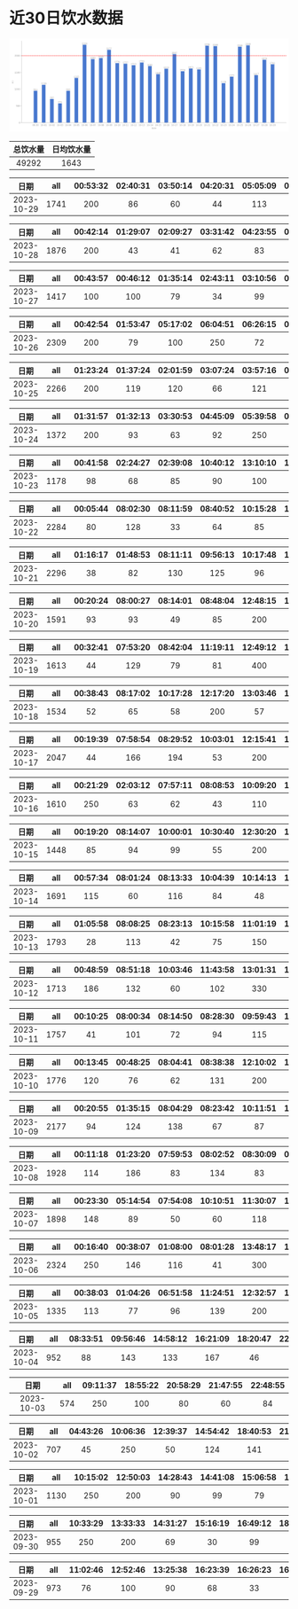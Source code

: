 # 近30日饮水数据

<div align=center>
<img src="30.png"style="zoom: 100%;" />

| 总饮水量 | 日均饮水量 |
| :----: | :----: |
| 49292 | 1643 |
</div>

| 日期 | all | 00:53:32 | 02:40:31 | 03:50:14 | 04:20:31 | 05:05:09 | 05:45:57 | 06:29:26 | 06:46:26 | 07:23:03 | 08:28:43 | 17:39:34 | 18:40:14 | 20:24:42 | 22:31:13 | 23:59:30 |
| :----: | :----: | :----: | :----: | :----: | :----: | :----: | :----: | :----: | :----: | :----: | :----: | :----: | :----: | :----: | :----: | :----: |
| 2023-10-29 | 1741 | 200 | 86 | 60 | 44 | 113 | 250 | 187 | 157 | 66 | 111 | 64 | 41 | 103 | 185 | 74 |

| 日期 | all | 00:42:14 | 01:29:07 | 02:09:27 | 03:31:42 | 04:23:55 | 05:40:24 | 06:19:12 | 06:26:51 | 08:52:35 | 18:07:18 | 19:08:41 | 20:59:31 | 21:59:14 | 23:23:48 |
| :----: | :----: | :----: | :----: | :----: | :----: | :----: | :----: | :----: | :----: | :----: | :----: | :----: | :----: | :----: | :----: |
| 2023-10-28 | 1876 | 200 | 43 | 41 | 62 | 83 | 250 | 10 | 158 | 28 | 500 | 102 | 102 | 146 | 151 |

| 日期 | all | 00:43:57 | 00:46:12 | 01:35:14 | 02:43:11 | 03:10:56 | 04:44:35 | 08:08:42 | 08:20:06 | 17:16:22 | 17:50:14 | 18:20:31 | 20:32:29 | 22:47:19 | 23:59:32 |
| :----: | :----: | :----: | :----: | :----: | :----: | :----: | :----: | :----: | :----: | :----: | :----: | :----: | :----: | :----: | :----: |
| 2023-10-27 | 1417 | 100 | 100 | 79 | 34 | 99 | 86 | 250 | 55 | 100 | 110 | 115 | 77 | 65 | 147 |

| 日期 | all | 00:42:54 | 01:53:47 | 05:17:02 | 06:04:51 | 06:26:15 | 06:53:17 | 07:13:24 | 08:39:00 | 17:07:55 | 18:58:33 | 20:32:14 | 20:54:29 | 21:32:57 | 21:35:21 | 22:03:32 | 22:28:58 | 22:45:38 | 23:31:07 |
| :----: | :----: | :----: | :----: | :----: | :----: | :----: | :----: | :----: | :----: | :----: | :----: | :----: | :----: | :----: | :----: | :----: | :----: | :----: | :----: |
| 2023-10-26 | 2309 | 200 | 79 | 100 | 250 | 72 | 119 | 206 | 46 | 88 | 200 | 192 | 79 | 60 | 113 | 87 | 136 | 179 | 103 |

| 日期 | all | 01:23:24 | 01:37:24 | 02:01:59 | 03:07:24 | 03:57:16 | 05:40:27 | 06:51:28 | 08:40:21 | 17:21:39 | 17:53:30 | 19:24:53 | 20:31:26 | 22:38:40 |
| :----: | :----: | :----: | :----: | :----: | :----: | :----: | :----: | :----: | :----: | :----: | :----: | :----: | :----: | :----: |
| 2023-10-25 | 2266 | 200 | 119 | 120 | 66 | 121 | 250 | 149 | 65 | 300 | 159 | 118 | 99 | 500 |

| 日期 | all | 01:31:57 | 01:32:13 | 03:30:53 | 04:45:09 | 05:39:58 | 07:51:28 | 08:16:04 | 14:09:47 | 18:19:45 | 19:09:02 | 20:24:17 | 22:10:02 | 22:42:10 |
| :----: | :----: | :----: | :----: | :----: | :----: | :----: | :----: | :----: | :----: | :----: | :----: | :----: | :----: | :----: |
| 2023-10-24 | 1372 | 200 | 93 | 63 | 92 | 250 | 108 | 72 | 60 | 48 | 100 | 63 | 109 | 114 |

| 日期 | all | 00:41:58 | 02:24:27 | 02:39:08 | 10:40:12 | 13:10:10 | 14:13:53 | 15:46:27 | 16:20:41 | 17:31:16 | 20:33:39 | 21:18:58 | 21:52:11 | 22:42:13 |
| :----: | :----: | :----: | :----: | :----: | :----: | :----: | :----: | :----: | :----: | :----: | :----: | :----: | :----: | :----: |
| 2023-10-23 | 1178 | 98 | 68 | 85 | 90 | 100 | 55 | 73 | 32 | 67 | 190 | 110 | 100 | 110 |

| 日期 | all | 00:05:44 | 08:02:30 | 08:11:59 | 08:40:52 | 10:15:28 | 10:54:04 | 11:45:04 | 12:13:06 | 13:07:27 | 15:13:38 | 16:15:10 | 17:09:48 | 17:17:36 | 23:01:12 |
| :----: | :----: | :----: | :----: | :----: | :----: | :----: | :----: | :----: | :----: | :----: | :----: | :----: | :----: | :----: | :----: |
| 2023-10-22 | 2284 | 80 | 128 | 33 | 64 | 85 | 154 | 137 | 200 | 96 | 64 | 143 | 200 | 400 | 500 |

| 日期 | all | 01:16:17 | 01:48:53 | 08:11:11 | 09:56:13 | 10:17:48 | 11:29:31 | 12:10:43 | 13:12:57 | 14:02:23 | 14:33:21 | 14:58:29 | 15:14:32 | 16:10:57 | 18:30:31 | 19:31:43 | 20:25:34 | 21:22:54 | 22:40:59 | 23:42:50 |
| :----: | :----: | :----: | :----: | :----: | :----: | :----: | :----: | :----: | :----: | :----: | :----: | :----: | :----: | :----: | :----: | :----: | :----: | :----: | :----: | :----: |
| 2023-10-21 | 2296 | 38 | 82 | 130 | 125 | 96 | 145 | 250 | 98 | 38 | 213 | 113 | 159 | 123 | 93 | 140 | 60 | 250 | 64 | 79 |

| 日期 | all | 00:20:24 | 08:00:27 | 08:14:01 | 08:48:04 | 12:48:15 | 13:02:12 | 13:40:40 | 14:55:15 | 16:37:33 | 17:11:35 | 17:29:57 | 20:21:08 | 21:29:10 | 22:56:51 | 23:41:38 |
| :----: | :----: | :----: | :----: | :----: | :----: | :----: | :----: | :----: | :----: | :----: | :----: | :----: | :----: | :----: | :----: | :----: |
| 2023-10-20 | 1591 | 93 | 93 | 49 | 85 | 200 | 89 | 106 | 91 | 110 | 86 | 103 | 250 | 73 | 93 | 70 |

| 日期 | all | 00:32:41 | 07:53:20 | 08:42:04 | 11:19:11 | 12:49:12 | 15:11:03 | 15:43:41 | 17:18:56 | 19:18:57 | 21:32:37 | 22:29:04 | 23:15:47 |
| :----: | :----: | :----: | :----: | :----: | :----: | :----: | :----: | :----: | :----: | :----: | :----: | :----: | :----: |
| 2023-10-19 | 1613 | 44 | 129 | 79 | 81 | 400 | 73 | 108 | 200 | 78 | 250 | 83 | 88 |

| 日期 | all | 00:38:43 | 08:17:02 | 10:17:28 | 12:17:20 | 13:03:46 | 13:39:00 | 14:29:17 | 15:18:14 | 15:54:37 | 17:13:03 | 18:59:57 | 19:50:05 | 20:46:20 | 22:06:52 | 23:16:40 |
| :----: | :----: | :----: | :----: | :----: | :----: | :----: | :----: | :----: | :----: | :----: | :----: | :----: | :----: | :----: | :----: | :----: |
| 2023-10-18 | 1534 | 52 | 65 | 58 | 200 | 57 | 67 | 65 | 90 | 60 | 200 | 96 | 67 | 51 | 250 | 156 |

| 日期 | all | 00:19:39 | 07:58:54 | 08:29:52 | 10:03:01 | 12:15:41 | 13:03:04 | 14:13:47 | 15:15:48 | 17:15:32 | 18:03:00 | 19:14:39 | 20:03:35 | 21:34:18 | 22:16:46 | 22:46:37 | 23:43:56 | 23:44:13 |
| :----: | :----: | :----: | :----: | :----: | :----: | :----: | :----: | :----: | :----: | :----: | :----: | :----: | :----: | :----: | :----: | :----: | :----: | :----: |
| 2023-10-17 | 2047 | 44 | 166 | 194 | 53 | 200 | 78 | 71 | 96 | 200 | 53 | 64 | 69 | 250 | 154 | 79 | 180 | 96 |

| 日期 | all | 00:21:29 | 02:03:12 | 07:57:11 | 08:08:53 | 10:09:20 | 12:10:17 | 13:03:20 | 15:00:28 | 15:30:50 | 18:00:38 | 19:03:59 | 20:22:10 | 21:01:28 | 22:22:30 | 23:30:39 |
| :----: | :----: | :----: | :----: | :----: | :----: | :----: | :----: | :----: | :----: | :----: | :----: | :----: | :----: | :----: | :----: | :----: |
| 2023-10-16 | 1610 | 250 | 63 | 62 | 43 | 110 | 200 | 60 | 91 | 87 | 74 | 79 | 200 | 101 | 143 | 47 |

| 日期 | all | 00:19:20 | 08:14:07 | 10:00:01 | 10:30:40 | 12:30:20 | 13:02:59 | 14:57:58 | 17:19:08 | 20:10:12 | 22:17:44 |
| :----: | :----: | :----: | :----: | :----: | :----: | :----: | :----: | :----: | :----: | :----: | :----: |
| 2023-10-15 | 1448 | 85 | 94 | 99 | 55 | 200 | 55 | 66 | 200 | 500 | 94 |

| 日期 | all | 00:57:34 | 08:01:24 | 08:13:33 | 10:04:39 | 10:14:13 | 12:24:02 | 13:03:39 | 13:36:28 | 14:34:56 | 20:41:45 | 21:41:35 | 22:39:02 | 23:03:15 | 23:28:07 |
| :----: | :----: | :----: | :----: | :----: | :----: | :----: | :----: | :----: | :----: | :----: | :----: | :----: | :----: | :----: | :----: |
| 2023-10-14 | 1691 | 115 | 60 | 116 | 84 | 48 | 200 | 56 | 69 | 126 | 300 | 83 | 250 | 99 | 85 |

| 日期 | all | 01:05:58 | 08:08:25 | 08:23:13 | 10:15:58 | 11:01:19 | 12:09:19 | 13:02:16 | 14:08:37 | 15:17:18 | 17:13:50 | 17:34:20 | 19:00:30 | 20:01:46 | 21:19:58 | 22:15:38 |
| :----: | :----: | :----: | :----: | :----: | :----: | :----: | :----: | :----: | :----: | :----: | :----: | :----: | :----: | :----: | :----: | :----: |
| 2023-10-13 | 1793 | 28 | 113 | 42 | 75 | 150 | 200 | 136 | 91 | 96 | 200 | 101 | 96 | 105 | 250 | 110 |

| 日期 | all | 00:48:59 | 08:51:18 | 10:03:46 | 11:43:58 | 13:01:31 | 14:32:25 | 15:33:54 | 17:07:05 | 18:58:45 | 21:36:15 | 23:01:29 | 23:42:54 |
| :----: | :----: | :----: | :----: | :----: | :----: | :----: | :----: | :----: | :----: | :----: | :----: | :----: | :----: |
| 2023-10-12 | 1713 | 186 | 132 | 60 | 102 | 330 | 87 | 60 | 200 | 72 | 300 | 77 | 107 |

| 日期 | all | 00:10:25 | 08:00:34 | 08:14:50 | 08:28:30 | 09:59:43 | 11:32:37 | 12:11:55 | 13:01:52 | 13:33:06 | 14:29:51 | 15:13:40 | 17:18:31 | 21:11:47 | 21:52:40 | 22:27:02 |
| :----: | :----: | :----: | :----: | :----: | :----: | :----: | :----: | :----: | :----: | :----: | :----: | :----: | :----: | :----: | :----: | :----: |
| 2023-10-11 | 1757 | 41 | 101 | 72 | 94 | 115 | 120 | 200 | 92 | 126 | 64 | 69 | 200 | 250 | 75 | 138 |

| 日期 | all | 00:13:45 | 00:48:25 | 08:04:41 | 08:38:38 | 12:10:02 | 12:33:10 | 14:13:51 | 15:15:07 | 18:16:39 | 19:53:24 | 21:58:29 | 22:28:24 | 23:16:20 | 23:46:30 |
| :----: | :----: | :----: | :----: | :----: | :----: | :----: | :----: | :----: | :----: | :----: | :----: | :----: | :----: | :----: | :----: |
| 2023-10-10 | 1776 | 120 | 76 | 62 | 131 | 200 | 250 | 109 | 103 | 108 | 250 | 94 | 153 | 60 | 60 |

| 日期 | all | 00:20:55 | 01:35:15 | 08:04:29 | 08:23:42 | 10:11:51 | 12:11:09 | 13:06:07 | 15:13:20 | 17:13:14 | 18:09:17 | 19:27:04 | 20:26:15 | 21:38:29 | 22:10:31 | 22:10:48 | 23:44:33 |
| :----: | :----: | :----: | :----: | :----: | :----: | :----: | :----: | :----: | :----: | :----: | :----: | :----: | :----: | :----: | :----: | :----: | :----: |
| 2023-10-09 | 2177 | 94 | 124 | 138 | 67 | 87 | 200 | 60 | 154 | 200 | 71 | 110 | 257 | 250 | 79 | 188 | 98 |

| 日期 | all | 00:11:18 | 01:23:20 | 07:59:53 | 08:02:52 | 08:30:09 | 09:52:50 | 10:13:42 | 12:08:59 | 13:08:51 | 14:15:36 | 16:22:11 | 17:13:52 | 18:50:06 | 21:15:25 | 22:22:57 |
| :----: | :----: | :----: | :----: | :----: | :----: | :----: | :----: | :----: | :----: | :----: | :----: | :----: | :----: | :----: | :----: | :----: |
| 2023-10-08 | 1928 | 114 | 186 | 83 | 134 | 83 | 79 | 88 | 200 | 88 | 124 | 107 | 200 | 92 | 250 | 100 |

| 日期 | all | 00:23:30 | 05:14:54 | 07:54:08 | 10:10:51 | 11:30:07 | 12:12:51 | 13:04:37 | 13:58:26 | 15:13:02 | 16:34:00 | 17:04:59 | 17:05:06 | 17:14:18 | 18:42:59 | 21:17:32 | 22:06:03 | 23:39:29 |
| :----: | :----: | :----: | :----: | :----: | :----: | :----: | :----: | :----: | :----: | :----: | :----: | :----: | :----: | :----: | :----: | :----: | :----: | :----: |
| 2023-10-07 | 1898 | 148 | 89 | 50 | 60 | 118 | 200 | 91 | 90 | 103 | 140 | 30 | 170 | 100 | 67 | 250 | 72 | 120 |

| 日期 | all | 00:16:40 | 00:38:07 | 01:08:00 | 08:01:28 | 13:48:17 | 15:23:24 | 15:59:03 | 17:17:25 | 18:38:48 | 19:01:44 | 19:48:15 | 20:58:34 | 21:03:29 | 21:23:40 | 21:40:37 | 21:59:09 | 22:40:20 | 22:54:13 | 23:48:50 |
| :----: | :----: | :----: | :----: | :----: | :----: | :----: | :----: | :----: | :----: | :----: | :----: | :----: | :----: | :----: | :----: | :----: | :----: | :----: | :----: | :----: |
| 2023-10-06 | 2324 | 250 | 146 | 116 | 41 | 300 | 139 | 100 | 60 | 130 | 46 | 56 | 150 | 104 | 75 | 77 | 250 | 55 | 89 | 140 |

| 日期 | all | 00:38:03 | 01:04:26 | 06:51:58 | 11:24:51 | 12:32:57 | 14:00:11 | 15:15:34 | 17:10:48 | 20:24:39 | 21:18:36 | 21:29:58 |
| :----: | :----: | :----: | :----: | :----: | :----: | :----: | :----: | :----: | :----: | :----: | :----: | :----: |
| 2023-10-05 | 1335 | 113 | 77 | 96 | 139 | 200 | 40 | 79 | 112 | 200 | 133 | 146 |

| 日期 | all | 08:33:51 | 09:56:46 | 14:58:12 | 16:21:09 | 18:20:47 | 22:45:15 | 23:48:11 |
| :----: | :----: | :----: | :----: | :----: | :----: | :----: | :----: | :----: |
| 2023-10-04 | 952 | 88 | 143 | 133 | 167 | 46 | 300 | 75 |

| 日期 | all | 09:11:37 | 18:55:22 | 20:58:29 | 21:47:55 | 22:48:55 |
| :----: | :----: | :----: | :----: | :----: | :----: | :----: |
| 2023-10-03 | 574 | 250 | 100 | 80 | 60 | 84 |

| 日期 | all | 04:43:26 | 10:06:36 | 12:39:37 | 14:54:42 | 18:40:53 | 21:17:37 | 21:44:00 |
| :----: | :----: | :----: | :----: | :----: | :----: | :----: | :----: | :----: |
| 2023-10-02 | 707 | 45 | 250 | 50 | 124 | 141 | 46 | 51 |

| 日期 | all | 10:15:02 | 12:50:03 | 14:28:43 | 14:41:08 | 15:06:58 | 15:35:07 | 16:45:01 | 20:44:47 | 21:31:06 |
| :----: | :----: | :----: | :----: | :----: | :----: | :----: | :----: | :----: | :----: | :----: |
| 2023-10-01 | 1130 | 250 | 200 | 90 | 99 | 79 | 118 | 89 | 131 | 74 |

| 日期 | all | 10:33:29 | 13:33:33 | 14:31:27 | 15:16:19 | 16:49:12 | 18:44:00 | 19:20:44 | 21:45:22 |
| :----: | :----: | :----: | :----: | :----: | :----: | :----: | :----: | :----: | :----: |
| 2023-09-30 | 955 | 250 | 200 | 69 | 30 | 99 | 200 | 51 | 56 |

| 日期 | all | 11:02:46 | 12:52:46 | 13:25:38 | 16:23:39 | 16:26:23 | 16:46:31 | 16:47:16 | 17:14:34 | 18:57:10 | 20:17:19 | 21:29:29 | 22:34:43 |
| :----: | :----: | :----: | :----: | :----: | :----: | :----: | :----: | :----: | :----: | :----: | :----: | :----: | :----: |
| 2023-09-29 | 973 | 76 | 100 | 90 | 68 | 33 | 80 | 90 | 100 | 200 | 30 | 82 | 24 |

